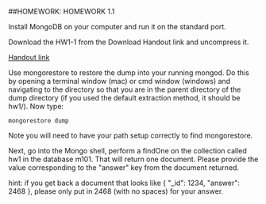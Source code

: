 ##HOMEWORK: HOMEWORK 1.1

Install MongoDB on your computer and run it on the standard port.

Download the HW1-1 from the Download Handout link and uncompress it.

[Handout link](https://github.com/gerareyes/MongoDBUniversity/tree/master/M101N/HW1.1/dump)

Use mongorestore to restore the dump into your running mongod. Do this by opening a terminal window (mac) or cmd window (windows) and navigating to the directory so that you are in the parent directory of the dump directory (if you used the default extraction method, it should be hw1/). Now type:

```
mongorestore dump
```

Note you will need to have your path setup correctly to find mongorestore.

Next, go into the Mongo shell, perform a findOne on the collection called hw1 in the database m101. That will return one document. Please provide the value corresponding to the "answer" key from the document returned.

hint: if you get back a document that looks like { "_id": 1234, "answer": 2468 }, please only put in 2468 (with no spaces) for your answer.
